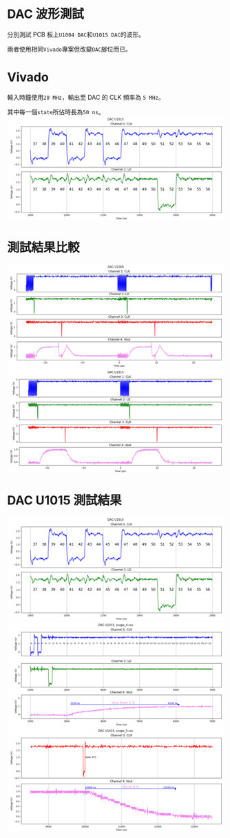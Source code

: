 # DAC 波形測試  
分別測試 PCB 板上`U1004 DAC`和`U1015 DAC`的波形。  
  
兩者使用相同`Vivado`專案但改變`DAC`腳位而已。  
  
# Vivado  
輸入時鐘使用`20 MHz`，輸出至 DAC 的 CLK 頻率為 `5 MHz`。  
  
其中每一個`state`所佔時長為`50 ns`。  
![state.png](DAC_U1015/Figure_2.png "state.png")   
  
# 測試結果比較  
![DAC_U1004.png](DAC_U1004/Figure_1.png "DAC_U1004.png")  
![DAC_U1015.png](DAC_U1015/Figure_1.png "DAC_U1015.png")  
  
# DAC U1015 測試結果  
![scope_9.png](DAC_U1015/Figure_2.png "scope_9.png")  
![scope_4.png](DAC_U1015/Figure_4.png "scope_4.png")  
![scope_5.png](DAC_U1015/Figure_5.png "scope_5.png")  